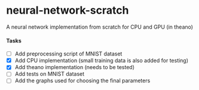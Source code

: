 # neural-network-scratch
A neural network implementation from scratch for CPU and GPU (in theano)


#### Tasks
- [ ] Add preprocessing script of MNIST dataset 
- [x] Add CPU implementation (small training data is also added for testing)
- [x] Add theano implementation (needs to be tested)
- [ ] Add tests on MNIST dataset
- [ ] Add the graphs used for choosing the final parameters
